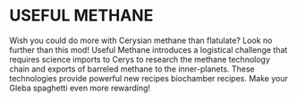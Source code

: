 # USEFUL METHANE
Wish you could do more with Cerysian methane than flatulate? Look no further than this mod! Useful Methane introduces a logistical challenge that requires science imports to Cerys to research the methane technology chain and exports of barreled methane to the inner-planets. These technologies provide powerful new recipes biochamber recipes. Make your Gleba spaghetti even more rewarding!